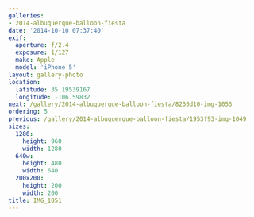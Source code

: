 ```yaml
---
galleries:
- 2014-albuquerque-balloon-fiesta
date: '2014-10-10 07:37:40'
exif:
  aperture: f/2.4
  exposure: 1/127
  make: Apple
  model: 'iPhone 5'
layout: gallery-photo
location:
  latitude: 35.19539167
  longitude: -106.59832
next: /gallery/2014-albuquerque-balloon-fiesta/8230d10-img-1053
ordering: 5
previous: /gallery/2014-albuquerque-balloon-fiesta/1953f93-img-1049
sizes:
  1280:
    height: 960
    width: 1280
  640w:
    height: 480
    width: 640
  200x200:
    height: 200
    width: 200
title: IMG_1051
---
```

